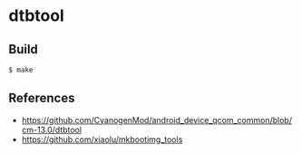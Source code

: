 # dtbtool

## Build

```bash
$ make
```

## References

 - https://github.com/CyanogenMod/android_device_qcom_common/blob/cm-13.0/dtbtool
 - https://github.com/xiaolu/mkbootimg_tools
